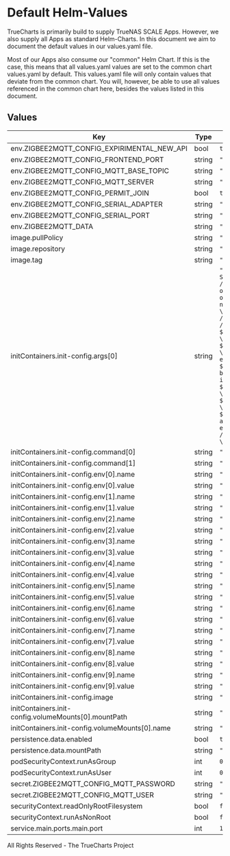# Default Helm-Values

TrueCharts is primarily build to supply TrueNAS SCALE Apps.
However, we also supply all Apps as standard Helm-Charts. In this document we aim to document the default values in our values.yaml file.

Most of our Apps also consume our "common" Helm Chart.
If this is the case, this means that all values.yaml values are set to the common chart values.yaml by default. This values.yaml file will only contain values that deviate from the common chart.
You will, however, be able to use all values referenced in the common chart here, besides the values listed in this document.

## Values

| Key | Type | Default | Description |
|-----|------|---------|-------------|
| env.ZIGBEE2MQTT_CONFIG_EXPIRIMENTAL_NEW_API | bool | `true` |  |
| env.ZIGBEE2MQTT_CONFIG_FRONTEND_PORT | string | `"{{ .Values.service.main.ports.main.port }}"` |  |
| env.ZIGBEE2MQTT_CONFIG_MQTT_BASE_TOPIC | string | `"zigbee2mqtt"` |  |
| env.ZIGBEE2MQTT_CONFIG_MQTT_SERVER | string | `"mqtt://localhost"` |  |
| env.ZIGBEE2MQTT_CONFIG_PERMIT_JOIN | bool | `true` |  |
| env.ZIGBEE2MQTT_CONFIG_SERIAL_ADAPTER | string | `"auto"` |  |
| env.ZIGBEE2MQTT_CONFIG_SERIAL_PORT | string | `"/dev/ttyUSB0"` |  |
| env.ZIGBEE2MQTT_DATA | string | `"/data"` |  |
| image.pullPolicy | string | `"IfNotPresent"` |  |
| image.repository | string | `"tccr.io/truecharts/zigbee2mqtt"` |  |
| image.tag | string | `"v1.24.0@sha256:2574cbd6af36d0305c8034804e2c64f672757133d71b14f87f36913a9b97e754"` |  |
| initContainers.init-config.args[0] | string | `"if [ -f /data/configuration.yaml ]; then\n  echo \"Initial configuration exists. Skipping\";\nelse\n  echo \"Creating initial configuration\";\n  touch /data/configuration.yaml;\n  echo \"# Configuration bellow will be always be overridden\" >> /data/configuration.yaml;\n  echo \"# from environment settings on the Scale Apps UI.\" >> /data/configuration.yaml;\n  echo \"# You however will not see this values change in the file.\" >> /data/configuration.yaml;\n  echo \"##########################################################\" >> /data/configuration.yaml;\n  echo \"experimental:\" >> /data/configuration.yaml;\n  echo \"  new_api: $ZIGBEE2MQTT_CONFIG_EXPIRIMENTAL_NEW_API\" >> /data/configuration.yaml;\n  echo \"frontend:\" >> /data/configuration.yaml;\n  echo \"  port: $ZIGBEE2MQTT_CONFIG_FRONTEND_PORT\" >> /data/configuration.yaml;\n  echo \"permit_join: $ZIGBEE2MQTT_CONFIG_PERMIT_JOIN\" >> /data/configuration.yaml;\n  echo \"mqtt:\" >> /data/configuration.yaml;\n  echo \"  server: $ZIGBEE2MQTT_CONFIG_MQTT_SERVER\" >> /data/configuration.yaml;\n  echo \"  base_topic: $ZIGBEE2MQTT_CONFIG_MQTT_BASE_TOPIC\" >> /data/configuration.yaml;\n  if [ ! -z \"$ZIGBEE2MQTT_CONFIG_MQTT_USER\" ];\n  then\n    echo \"  user: $ZIGBEE2MQTT_CONFIG_MQTT_USER\" >> /data/configuration.yaml;\n  fi;\n  if [ ! -z \"$ZIGBEE2MQTT_CONFIG_MQTT_PASSWORD\" ];\n  then\n    echo \"  password: $ZIGBEE2MQTT_CONFIG_MQTT_PASSWORD\" >> /data/configuration.yaml;\n  fi;\n  echo \"serial:\" >> /data/configuration.yaml;\n  echo \"  port: $ZIGBEE2MQTT_CONFIG_SERIAL_PORT\" >> /data/configuration.yaml;\n  echo \"  adapter: $ZIGBEE2MQTT_CONFIG_SERIAL_ADAPTER\" >> /data/configuration.yaml;\n  echo \"##########################################################\" >> /data/configuration.yaml;\n  echo 'Initial configuration file created at \"/data/configuration.yaml\"';\nfi;\n"` |  |
| initContainers.init-config.command[0] | string | `"/bin/sh"` |  |
| initContainers.init-config.command[1] | string | `"-c"` |  |
| initContainers.init-config.env[0].name | string | `"ZIGBEE2MQTT_CONFIG_FRONTEND_PORT"` |  |
| initContainers.init-config.env[0].value | string | `"{{ .Values.service.main.ports.main.port }}"` |  |
| initContainers.init-config.env[1].name | string | `"ZIGBEE2MQTT_CONFIG_EXPIRIMENTAL_NEW_API"` |  |
| initContainers.init-config.env[1].value | string | `"{{ .Values.env.ZIGBEE2MQTT_CONFIG_EXPIRIMENTAL_NEW_API }}"` |  |
| initContainers.init-config.env[2].name | string | `"ZIGBEE2MQTT_CONFIG_PERMIT_JOIN"` |  |
| initContainers.init-config.env[2].value | string | `"{{ .Values.env.ZIGBEE2MQTT_CONFIG_PERMIT_JOIN }}"` |  |
| initContainers.init-config.env[3].name | string | `"ZIGBEE2MQTT_CONFIG_EXPIRIMENTAL_NEW_API"` |  |
| initContainers.init-config.env[3].value | string | `"{{ .Values.env.ZIGBEE2MQTT_CONFIG_EXPIRIMENTAL_NEW_API }}"` |  |
| initContainers.init-config.env[4].name | string | `"ZIGBEE2MQTT_CONFIG_MQTT_SERVER"` |  |
| initContainers.init-config.env[4].value | string | `"{{ .Values.env.ZIGBEE2MQTT_CONFIG_MQTT_SERVER }}"` |  |
| initContainers.init-config.env[5].name | string | `"ZIGBEE2MQTT_CONFIG_MQTT_USER"` |  |
| initContainers.init-config.env[5].value | string | `"{{ .Values.secret.ZIGBEE2MQTT_CONFIG_MQTT_USER }}"` |  |
| initContainers.init-config.env[6].name | string | `"ZIGBEE2MQTT_CONFIG_MQTT_PASSWORD"` |  |
| initContainers.init-config.env[6].value | string | `"{{ .Values.secret.ZIGBEE2MQTT_CONFIG_MQTT_PASSWORD }}"` |  |
| initContainers.init-config.env[7].name | string | `"ZIGBEE2MQTT_CONFIG_MQTT_BASE_TOPIC"` |  |
| initContainers.init-config.env[7].value | string | `"{{ .Values.env.ZIGBEE2MQTT_CONFIG_MQTT_BASE_TOPIC }}"` |  |
| initContainers.init-config.env[8].name | string | `"ZIGBEE2MQTT_CONFIG_SERIAL_PORT"` |  |
| initContainers.init-config.env[8].value | string | `"{{ .Values.env.ZIGBEE2MQTT_CONFIG_SERIAL_PORT }}"` |  |
| initContainers.init-config.env[9].name | string | `"ZIGBEE2MQTT_CONFIG_SERIAL_ADAPTER"` |  |
| initContainers.init-config.env[9].value | string | `"{{ .Values.env.ZIGBEE2MQTT_CONFIG_SERIAL_ADAPTER }}"` |  |
| initContainers.init-config.image | string | `"{{ .Values.image.repository }}:{{ .Values.image.tag }}"` |  |
| initContainers.init-config.volumeMounts[0].mountPath | string | `"/data"` |  |
| initContainers.init-config.volumeMounts[0].name | string | `"data"` |  |
| persistence.data.enabled | bool | `true` |  |
| persistence.data.mountPath | string | `"/data"` |  |
| podSecurityContext.runAsGroup | int | `0` |  |
| podSecurityContext.runAsUser | int | `0` |  |
| secret.ZIGBEE2MQTT_CONFIG_MQTT_PASSWORD | string | `""` |  |
| secret.ZIGBEE2MQTT_CONFIG_MQTT_USER | string | `""` |  |
| securityContext.readOnlyRootFilesystem | bool | `false` |  |
| securityContext.runAsNonRoot | bool | `false` |  |
| service.main.ports.main.port | int | `10103` |  |

All Rights Reserved - The TrueCharts Project
